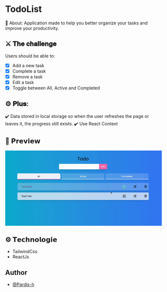 # TodoList
🔎 About: Application made to help you better organize your tasks and improve your productivity.

## ⚔️ 𝐓𝐡𝐞 𝐜𝐡𝐚𝐥𝐥𝐞𝐧𝐠𝐞
Users should be able to:
- [x] Add a new task
- [x] Complete a task
- [x] Remove a task
- [x] Edit a task
- [x] Toggle between All, Active and Completed

## ⚙️ 𝐏𝐥𝐮𝐬: 
✔️ Data stored in local storage so when the user refreshes the page or leaves it, the progress still exists.
✔️ Use React Context

## 👀 𝗣𝗿𝗲𝘃𝗶𝗲𝘄
<img src="./readme-files/TodoList.gif">

## ⚙️ 𝗧𝗲𝗰𝗵𝗻𝗼𝗹𝗼𝗴𝗶𝗲
*   TailwindCss
*   ReactJs

## Author
- [@Pardis-h](https://github.com/Pardis-h)
